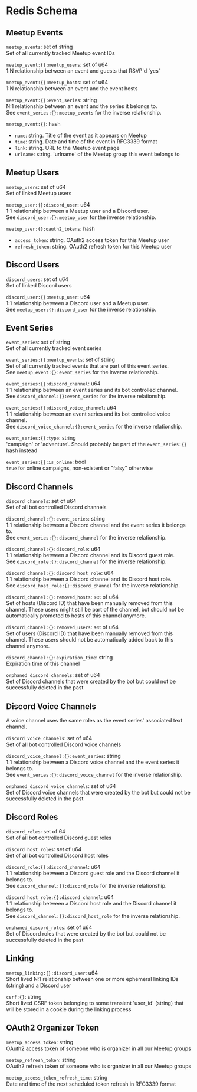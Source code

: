 # Redis Schema

## Meetup Events

`meetup_events`: set of string\
Set of all currently tracked Meetup event IDs

`meetup_event:{}:meetup_users`: set of u64\
1:N relationship between an event and guests that RSVP'd 'yes'

`meetup_event:{}:meetup_hosts`: set of u64\
1:N relationship between an event and the event hosts

`meetup_event:{}:event_series`: string\
N:1 relationship between an event and the series it belongs to.\
See `event_series:{}:meetup_events` for the inverse relationship.

`meetup_event:{}`: hash
* `name`: string. Title of the event as it appears on Meetup
* `time`: string. Date and time of the event in RFC3339 format
* `link`: string. URL to the Meetup event page
* `urlname`: string. 'urlname' of the Meetup group this event belongs to

## Meetup Users

`meetup_users`: set of u64\
Set of linked Meetup users

`meetup_user:{}:discord_user`: u64\
1:1 relationship between a Meetup user and a Discord user.\
See `discord_user:{}:meetup_user` for the inverse relationship.

`meetup_user:{}:oauth2_tokens`: hash
* `access_token`: string. OAuth2 access token for this Meetup user
* `refresh_token`: string. OAuth2 refresh token for this Meetup user

## Discord Users

`discord_users`: set of u64\
Set of linked Discord users

`discord_user:{}:meetup_user`: u64\
1:1 relationship between a Discord user and a Meetup user.\
See `meetup_user:{}:discord_user` for the inverse relationship.

## Event Series

`event_series`: set of string\
Set of all currently tracked event series

`event_series:{}:meetup_events`: set of string\
Set of all currently tracked events that are part of this event series.\
See `meetup_event:{}:event_series` for the inverse relationship.

`event_series:{}:discord_channel`: u64\
1:1 relationship between an event series and its bot controlled channel.\
See `discord_channel:{}:event_series` for the inverse relationship.

`event_series:{}:discord_voice_channel`: u64\
1:1 relationship between an event series and its bot controlled voice channel.\
See `discord_voice_channel:{}:event_series` for the inverse relationship.

`event_series:{}:type`: string\
'campaign' or 'adventure'. Should probably be part of the `event_series:{}` hash instead

`event_series:{}:is_online`: bool\
`true` for online campaigns, non-existent or "falsy" otherwise

## Discord Channels

`discord_channels`: set of u64\
Set of all bot controlled Discord channels

`discord_channel:{}:event_series`: string\
1:1 relationship between a Discord channel and the event series it belongs to.\
See `event_series:{}:discord_channel` for the inverse relationship.

`discord_channel:{}:discord_role`: u64\
1:1 relationship between a Discord channel and its Discord guest role.\
See `discord_role:{}:discord_channel` for the inverse relationship.

`discord_channel:{}:discord_host_role`: u64\
1:1 relationship between a Discord channel and its Discord host role.\
See `discord_host_role:{}:discord_channel` for the inverse relationship.

`discord_channel:{}:removed_hosts`: set of u64\
Set of hosts (Discord ID) that have been manually removed from this channel. These users might still be part of the channel, but should not be automatically promoted to hosts of this channel anymore.

`discord_channel:{}:removed_users`: set of u64\
Set of users (Discord ID) that have been manually removed from this channel. These users should not be automatically added back to this channel anymore.

`discord_channel:{}:expiration_time`: string\
Expiration time of this channel

`orphaned_discord_channels`: set of u64\
Set of Discord channels that were created by the bot but could not be successfully deleted in the past

## Discord Voice Channels

A voice channel uses the same roles as the event series' associated text channel.

`discord_voice_channels`: set of u64\
Set of all bot controlled Discord voice channels

`discord_voice_channel:{}:event_series`: string\
1:1 relationship between a Discord voice channel and the event series it belongs to.\
See `event_series:{}:discord_voice_channel` for the inverse relationship.

`orphaned_discord_voice_channels`: set of u64\
Set of Discord voice channels that were created by the bot but could not be successfully deleted in the past

## Discord Roles

`discord_roles`: set of 64\
Set of all bot controlled Discord guest roles

`discord_host_roles`: set of u64\
Set of all bot controlled Discord host roles

`discord_role:{}:discord_channel`: u64\
1:1 relationship between a Discord guest role and the Discord channel it belongs to.\
See `discord_channel:{}:discord_role` for the inverse relationship.

`discord_host_role:{}:discord_channel`: u64\
1:1 relationship between a Discord host role and the Discord channel it belongs to.\
See `discord_channel:{}:discord_host_role` for the inverse relationship.

`orphaned_discord_roles`: set of u64\
Set of Discord roles that were created by the bot but could not be successfully deleted in the past

## Linking

`meetup_linking:{}:discord_user`: u64\
Short lived N:1 relationship between one or more ephemeral linking IDs (string) and a Discord user

`csrf:{}`: string\
Short lived CSRF token belonging to some transient 'user_id' (string) that will be stored in a cookie during the linking process

## OAuth2 Organizer Token

`meetup_access_token`: string\
OAuth2 access token of someone who is organizer in all our Meetup groups

`meetup_refresh_token`: string\
OAuth2 refresh token of someone who is organizer in all our Meetup groups

`meetup_access_token_refresh_time`: string\
Date and time of the next scheduled token refresh in RFC3339 format